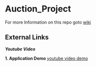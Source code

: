 # Auction_Project

For more Information on this repo goto [wiki](https://github.com/progressivePRV/Auction_Project/wiki)

## **External Links**

**_Youtube Video_**

**1. Application Demo**
[youtube video demo](https://www.youtube.com/watch?v=ctGKOUqTT_k&feature=youtu.be)

